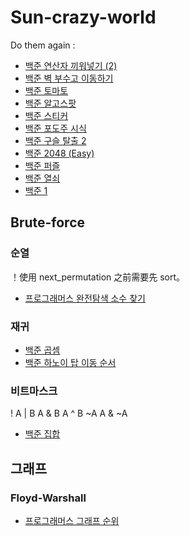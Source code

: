 # Sun-crazy-world



Do them again :

- [백준 연산자 끼워넣기 (2)](https://www.acmicpc.net/problem/15658)
- [백준 벽 부수고 이동하기](https://www.acmicpc.net/problem/2206)
- [백준 토마토](https://www.acmicpc.net/problem/7576)
- [백준 알고스팟](https://www.acmicpc.net/problem/1261)
- [백준 스티커](https://www.acmicpc.net/problem/9465)
- [백준 포도주 시식](https://www.acmicpc.net/problem/2156)
- [백준 구슬 탈출 2](https://www.acmicpc.net/problem/13460)
- [백준 2048 (Easy)](https://www.acmicpc.net/problem/12100)
- [백준 퍼즐](https://www.acmicpc.net/problem/1525)
- [백준 열쇠](https://www.acmicpc.net/problem/9328)
- [백준 1](https://www.acmicpc.net/problem/4375)

## Brute-force

### 순열
！使用 next_permutation 之前需要先 sort。

- [프로그래머스 완전탐색 소수 찾기](https://programmers.co.kr/learn/courses/30/lessons/42839)

### 재귀
- [백준 곱셈](https://www.acmicpc.net/problem/1629)
- [백준 하노이 탑 이동 순서](https://www.acmicpc.net/problem/11729)

### 비트마스크
! A | B     A & B     A ^ B     ~A     A & ~A
- [백준 집합](https://www.acmicpc.net/problem/11723)

## 그래프

### Floyd-Warshall

- [프로그래머스 그래프 순위](https://programmers.co.kr/learn/courses/30/lessons/49191)
